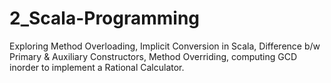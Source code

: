 # 2_Scala-Programming
Exploring Method Overloading, Implicit Conversion in Scala, Difference b/w Primary &amp; Auxiliary Constructors, Method Overriding, computing GCD inorder to implement a Rational Calculator.
